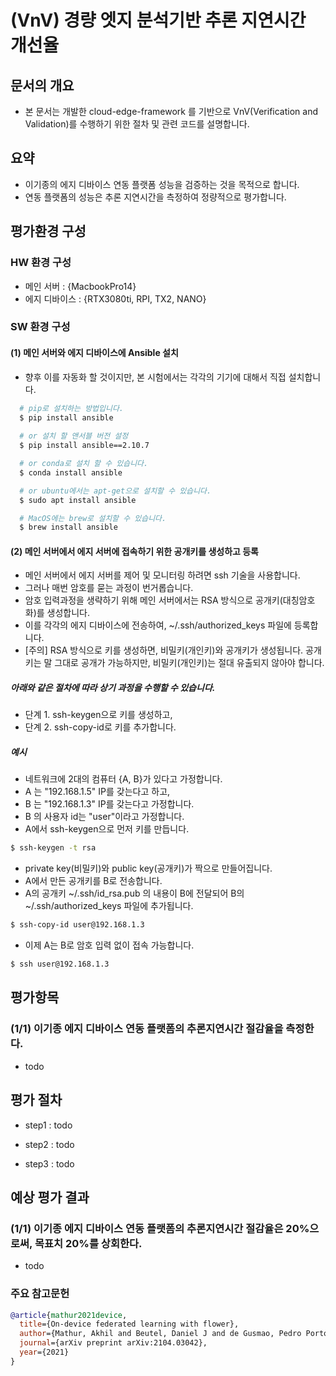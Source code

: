 # (VnV) 경량 엣지 분석기반 추론 지연시간 개선율

## 문서의 개요
- 본 문서는 개발한 cloud-edge-framework 를 기반으로 VnV(Verification and Validation)를 수행하기 위한 절차 및 관련 코드를 설명합니다.

## 요약
- 이기종의 에지 디바이스 연동 플랫폼 성능을 검증하는 것을 목적으로 합니다.
- 연동 플랫폼의 성능은 추론 지연시간을 측정하여 정량적으로 평가합니다.


## 평가환경 구성

### HW 환경 구성

- 메인 서버 : {MacbookPro14}
- 에지 디바이스 : {RTX3080ti, RPI, TX2, NANO}

### SW 환경 구성

#### (1) 메인 서버와 에지 디바이스에 Ansible 설치

- 향후 이를 자동화 할 것이지만, 본 시험에서는 각각의 기기에 대해서 직접 설치합니다.

```bash
  # pip로 설치하는 방법입니다.
  $ pip install ansible
  
  # or 설치 할 앤서블 버전 설정
  $ pip install ansible==2.10.7

  # or conda로 설치 할 수 있습니다.
  $ conda install ansible

  # or ubuntu에서는 apt-get으로 설치할 수 있습니다.
  $ sudo apt install ansible

  # MacOS에는 brew로 설치할 수 있습니다.
  $ brew install ansible
```

#### (2) 메인 서버에서 에지 서버에 접속하기 위한 공개키를 생성하고 등록

- 메인 서버에서 에지 서버를 제어 및 모니터링 하려면 ssh 기술을 사용합니다.
- 그러나 매번 암호를 묻는 과정이 번거롭습니다.
- 암호 입력과정을 생략하기 위해 메인 서버에서는 RSA 방식으로 공개키(대칭암호화)를 생성합니다.
- 이를 각각의 에지 디바이스에 전송하여, ~/.ssh/authorized_keys 파일에 등록합니다.
- [주의] RSA 방식으로 키를 생성하면, 비밀키(개인키)와 공개키가 생성됩니다. 공개키는 말 그대로 공개가 가능하지만, 비밀키(개인키)는 절대 유출되지 않아야 합니다. 

##### 아래와 같은 절차에 따라 상기 과정을 수행할 수 있습니다.

- 단계 1. ssh-keygen으로 키를 생성하고,
- 단계 2. ssh-copy-id로 키를 추가합니다.

##### 예시

- 네트워크에 2대의 컴퓨터 {A, B}가 있다고 가정합니다.
- A 는 "192.168.1.5" IP를 갖는다고 하고,
- B 는 "192.168.1.3" IP를 갖는다고 가정합니다.
- B 의 사용자 id는 "user"이라고 가정합니다.
- A에서 ssh-keygen으로 먼저 키를 만듭니다.

```bash
$ ssh-keygen -t rsa
```

- private key(비밀키)와 public key(공개키)가 짝으로 만들어집니다.
- A에서 만든 공개키를 B로 전송합니다.
- A의 공개키 ~/.ssh/id_rsa.pub 의 내용이 B에 전달되어 B의 ~/.ssh/authorized_keys 파일에 추가됩니다.

```bash
$ ssh-copy-id user@192.168.1.3
```

- 이제 A는 B로 암호 입력 없이 접속 가능합니다.

```bash
$ ssh user@192.168.1.3
```



## 평가항목

### (1/1) 이기종 에지 디바이스 연동 플랫폼의 추론지연시간 절감율을 측정한다.

- todo




## 평가 절차

- step1 : todo

- step2 : todo

- step3 : todo



## 예상 평가 결과

### (1/1) 이기종 에지 디바이스 연동 플랫폼의 추론지연시간 절감율은 20%으로써, 목표치 20%를 상회한다.

- todo



### 주요 참고문헌

```bibtex
@article{mathur2021device,
  title={On-device federated learning with flower},
  author={Mathur, Akhil and Beutel, Daniel J and de Gusmao, Pedro Porto Buarque and Fernandez-Marques, Javier and Topal, Taner and Qiu, Xinchi and Parcollet, Titouan and Gao, Yan and Lane, Nicholas D},
  journal={arXiv preprint arXiv:2104.03042},
  year={2021}
}
```